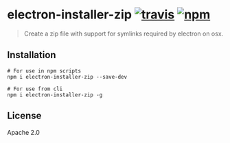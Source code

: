 # electron-installer-zip [![travis][travis_img]][travis_url] [![npm][npm_img]][npm_url]

> Create a zip file with support for symlinks required by electron on osx.

## Installation

```
# For use in npm scripts
npm i electron-installer-zip --save-dev

# For use from cli
npm i electron-installer-zip -g
```

## License

Apache 2.0

[travis_img]: https://img.shields.io/travis/mongodb-js/electron-installer-zip.svg
[travis_url]: https://travis-ci.org/mongodb-js/electron-installer-zip
[npm_img]: https://img.shields.io/npm/v/electron-installer-zip.svg
[npm_url]: https://npmjs.org/package/electron-installer-zip
[electron-packager]: https://github.com/maxogden/electron-packager
[appzip]: https://github.com/LinusU/node-appzip
